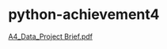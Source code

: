 # python-achievement4

[A4_Data_Project Brief.pdf](https://github.com/iodarchuk/python-achievement4/files/9653569/A4_Data_Project.Brief.pdf)
